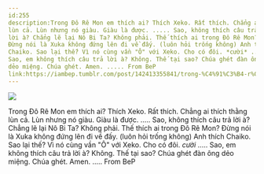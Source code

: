 ```yaml
---
id:255
description:Trong Đô Rê Mon em thích ai? Thích Xeko. Rất thích. Chẳng ai thích thằng
lùn cả. Lùn nhưng nó giàu. Giàu là được. ..... Sao, không thích câu trả
lời à? Chẳng lẽ lại Nô Bi Ta? Không phải. Thế thích ai trong Đô Rê Mon?
Đừng nói là Xuka không đứng lên đi về đấy. (luôn hỏi trống không) Anh thích
Chaiko. Sao lại thế? Vì nó cùng vần "Ô" với Xeko. Cho có đôi. *cười* .....
Sao, em không thích câu trả lời à? Không. Thế tại sao? Chúa ghét đàn ông
dẻo miệng. Chúa ghét. Amen. ..... From BeP
link:https://iambep.tumblr.com/post/142413355841/trong-%C4%91%C3%B4-r%C3%AA-mon-em-th%C3%ADch-ai-th%C3%ADch-xeko-r%E1%BA%A5t
---
```


![](https://64.media.tumblr.com/e6c05667b162c8de35ba54ee3839be4b/tumblr_o59xyi1FQ21u3a9rjo1_500.jpg)

Trong Đô Rê Mon em thích ai? Thích Xeko. Rất thích. Chẳng ai thích thằng
lùn cả. Lùn nhưng nó giàu. Giàu là được. ..... Sao, không thích câu trả
lời à? Chẳng lẽ lại Nô Bi Ta? Không phải. Thế thích ai trong Đô Rê Mon?
Đừng nói là Xuka không đứng lên đi về đấy. (luôn hỏi trống không) Anh thích
Chaiko. Sao lại thế? Vì nó cùng vần "Ô" với Xeko. Cho có đôi. *cười* .....
Sao, em không thích câu trả lời à? Không. Thế tại sao? Chúa ghét đàn ông
dẻo miệng. Chúa ghét. Amen. ..... From BeP